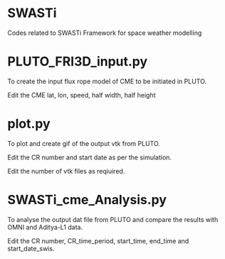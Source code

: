 # SWASTi
Codes related to SWASTi Framework for space weather modelling


# PLUTO_FRI3D_input.py
To create the input flux rope model of CME to be initiated in PLUTO.

Edit the CME lat, lon, speed, half width, half height

# plot.py
To plot and create gif of the output vtk from PLUTO.

Edit the CR number and start date as per the simulation.

Edit the number of vtk files as reqiuired.

# SWASTi_cme_Analysis.py
To analyse the output dat file from PLUTO and compare the results with OMNI and Aditya-L1 data.

Edit the CR number, CR_time_period, start_time, end_time and start_date_swis.
